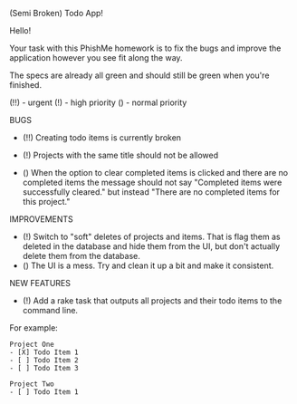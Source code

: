 (Semi Broken) Todo App!

Hello!

Your task with this PhishMe homework is to fix the bugs and improve the application however you see fit along the way.

The specs are already all green and should still be green when you're finished.

(!!) - urgent
(!) - high priority
() - normal priority

BUGS

- (!!) Creating todo items is currently broken

- (!) Projects with the same title should not be allowed

- () When the option to clear completed items is clicked and there are no
  completed items the message should not say "Completed items were successfully
  cleared." but instead "There are no completed items for this project."

IMPROVEMENTS

- (!) Switch to "soft" deletes of projects and items. That is flag them as
  deleted in the database and hide them from the UI, but don't actually delete
  them from the database.
- () The UI is a mess. Try and clean it up a bit and make it consistent.

NEW FEATURES

- (!) Add a rake task that outputs all projects and their todo items to the command line.

For example:

    Project One
    - [X] Todo Item 1
    - [ ] Todo Item 2
    - [ ] Todo Item 3

    Project Two
    - [ ] Todo Item 1

